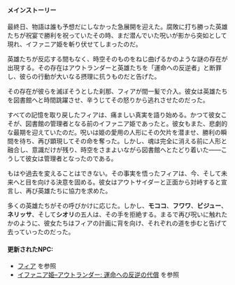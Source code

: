 <!-- title: Lore Summary -->
<!-- status: なし -->

#### メインストーリー

最終日、物語は誰も予想だにしなかった急展開を迎えた。腐敗に打ち勝った英雄たちが祝宴で勝利を祝っていたその時、まだ潜んでいた呪いが影から突如として現れ、イファニア姫を斬り伏せてしまったのだ。

英雄たちが反応する間もなく、時空そのものをねじ曲げるかのような謎の存在が出現する。その存在はアウトランダーと英雄たちを「運命への反逆者」と断罪し、彼らの行動が大いなる摂理に抗うものだと告げた。

その存在が彼らを滅ぼそうとした刹那、フィアが間一髪で介入。彼女は英雄たちを図書館へと時間跳躍させ、辛うじてその怒りから逃れさせたのだった。

すべての記憶を取り戻したフィアは、痛ましい真実を語り始める。かつて彼女こそが、図書館の管理者となる前のイファニア姫であったと。彼女もまた、悲劇的な最期を迎えていたのだ。呪いは姫の愛用の人形にその欠片を潜ませ、勝利の瞬間を待ち、再び顕現してその命を奪った。しかし、魂は完全に消える前に人形と融合し、意識だけが残り、時空をさまよいながら図書館へとたどり着いた――こうして彼女は管理者となったのである。

もはや過去を変えることはできない。その事実を悟ったフィアは、今、そして未来へと目を向ける決意を固める。彼女はアウトサイダーと正面から対峙すると宣言し、再び英雄たちに協力を求めた。

多くの英雄たちがその呼びかけに応じた。しかし、**モココ**、**フワワ**、**ビジュー**、**ネリッサ**、そして**シオリ**の五人は、その手を拒絶する。まるで再び呪いに触れたかのように、彼女たちはフィアの計画に背を向け、それぞれの道を歩むと告げて去っていったのだった。

#### 更新されたNPC:

- [フィア](#node:fia) を参照
- [イファニア姫–アウトランダー: 運命への反逆の代償](#edge:iphania-outlander) を参照